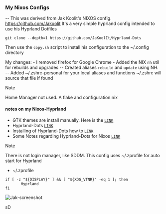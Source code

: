 ### My Nixos Configs   

-- This was derived from Jak Koolit's NIXOS config.  https://github.com/Jakoolit 
  It's a very simple hyprland config intended to use his Hyprland Dotfiles 
  
  `git clone --depth=1 https://github.com/JaKoolIt/Hyprland-Dots `
  
  Then use the `copy.sh` script to install his configuration to the ~/.config directory 

  My changes: 
    - I removed firefox for Google Chrome
    - Added the NIX `nh` util for rebuilds and upgrades 
      -- Created aliases `rebuild` and `update` using NH.  
      -- Added ~/.zshrc-personal for your local aliases and functions
         ~/.zshrc will source that file if found 
    

> [!NOTE]
> Home Manager not used. A flake and configuration.nix

#### notes on my Nixos-Hyprland
- GTK themes are install manually. Here is the [`LINK`](https://github.com/JaKooLit/GTK-themes-icons)
- Hyprland-Dots [`LINK`](https://github.com/JaKooLit/Hyprland-Dots)
- Installing of Hyprland-Dots how to [`LINK`](https://github.com/JaKooLit/Hyprland-Dots?tab=readme-ov-file#-copying--installation--update-instructions-)
- Some Notes regarding Hyprland-Dots for Nixos [`LINK`](https://github.com/JaKooLit/Hyprland-Dots?tab=readme-ov-file#-copying--installation--update-instructions-)


> [!NOTE]
> There is not login manager, like SDDM.  This config uses ~/.zprofile for auto start for Hyprland
- ~/.zprofile
```
if [ -z "${DISPLAY}" ] && [ "${XDG_VTNR}" -eq 1 ]; then
       Hyprland 
fi
```
![Jak-screenshot](https://github.com/user-attachments/assets/17b900ed-ba68-4a72-8c39-b5269186f685)

sD
 
 
